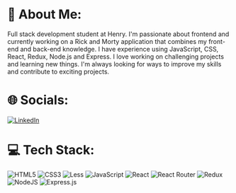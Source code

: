 # 💫 About Me:
Full stack development student at Henry. I'm passionate about frontend and currently working on a Rick and Morty application that combines my front-end and back-end knowledge. I have experience using JavaScript, CSS, React, Redux, Node.js and Express. I love working on challenging projects and learning new things. I'm always looking for ways to improve my skills and contribute to exciting projects.


# 🌐 Socials:
[![LinkedIn](https://img.shields.io/badge/LinkedIn-%230077B5.svg?logo=linkedin&logoColor=white)]((https://www.linkedin.com/in/natalia-sofia-rodriguez/)) 

# 💻 Tech Stack:
![HTML5](https://img.shields.io/badge/html5-%23E34F26.svg?style=for-the-badge&logo=html5&logoColor=white) ![CSS3](https://img.shields.io/badge/css3-%231572B6.svg?style=for-the-badge&logo=css3&logoColor=white) ![Less](https://img.shields.io/badge/less-2B4C80?style=for-the-badge&logo=less&logoColor=white) ![JavaScript](https://img.shields.io/badge/javascript-%23323330.svg?style=for-the-badge&logo=javascript&logoColor=%23F7DF1E) ![React](https://img.shields.io/badge/react-%2320232a.svg?style=for-the-badge&logo=react&logoColor=%2361DAFB) ![React Router](https://img.shields.io/badge/React_Router-CA4245?style=for-the-badge&logo=react-router&logoColor=white) ![Redux](https://img.shields.io/badge/redux-%23593d88.svg?style=for-the-badge&logo=redux&logoColor=white) ![NodeJS](https://img.shields.io/badge/node.js-6DA55F?style=for-the-badge&logo=node.js&logoColor=white) ![Express.js](https://img.shields.io/badge/express.js-%23404d59.svg?style=for-the-badge&logo=express&logoColor=%2361DAFB) 
